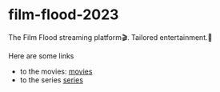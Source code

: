 # film-flood-2023

The Film Flood streaming platform🎬. Tailored entertainment.🍿

Here are some links

- to the movies: [movies](https://github.com/dezGusty/film-flood-2023/blob/main/movies/movies.md)
- to the series [series](/series/series.md)
